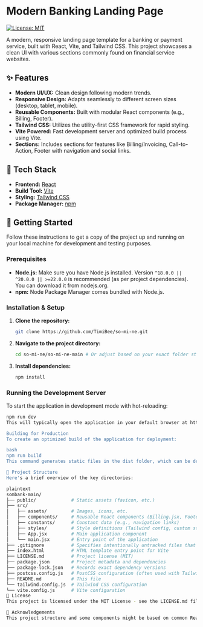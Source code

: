 
# Modern Banking Landing Page

[![License: MIT](https://img.shields.io/badge/License-MIT-yellow.svg)](https://opensource.org/licenses/MIT)

A modern, responsive landing page template for a banking or payment service, built with React, Vite, and Tailwind CSS. This project showcases a clean UI with various sections commonly found on financial service websites.



## ✨ Features

*   **Modern UI/UX:** Clean design following modern trends.
*   **Responsive Design:** Adapts seamlessly to different screen sizes (desktop, tablet, mobile).
*   **Reusable Components:** Built with modular React components (e.g., Billing, Footer).
*   **Tailwind CSS:** Utilizes the utility-first CSS framework for rapid styling.
*   **Vite Powered:** Fast development server and optimized build process using Vite.
*   **Sections:** Includes sections for features like Billing/Invoicing, Call-to-Action, Footer with navigation and social links.

## 🚀 Tech Stack

*   **Frontend:** [React](https://reactjs.org/)
*   **Build Tool:** [Vite](https://vitejs.dev/)
*   **Styling:** [Tailwind CSS](https://tailwindcss.com/)
*   **Package Manager:** [npm](https://www.npmjs.com/)

## 🔧 Getting Started

Follow these instructions to get a copy of the project up and running on your local machine for development and testing purposes.

### Prerequisites

*   **Node.js:** Make sure you have Node.js installed. Version `^18.0.0 || ^20.0.0 || >=22.0.0` is recommended (as per project dependencies). You can download it from nodejs.org.
*   **npm:** Node Package Manager comes bundled with Node.js.

### Installation & Setup

1.  **Clone the repository:**
    ```bash
    git clone https://github.com/TimiBee/so-mi-ne.git
    ```

2.  **Navigate to the project directory:**
    ```bash
    cd so-mi-ne/so-mi-ne-main # Or adjust based on your exact folder structure after cloning
    ```

3.  **Install dependencies:**
    ```bash
    npm install
    ```

### Running the Development Server

To start the application in development mode with hot-reloading:

```bash
npm run dev
This will typically open the application in your default browser at http://localhost:5173 (Vite's default port, but check your terminal output).

Building for Production
To create an optimized build of the application for deployment:

bash
npm run build
This command generates static files in the dist folder, which can be deployed to any static hosting service.

📂 Project Structure
Here's a brief overview of the key directories:

plaintext
sombank-main/
├── public/             # Static assets (favicon, etc.)
├── src/
│   ├── assets/         # Images, icons, etc.
│   ├── components/     # Reusable React components (Billing.jsx, Footer.jsx, etc.)
│   ├── constants/      # Constant data (e.g., navigation links)
│   ├── styles/         # Style definitions (Tailwind config, custom styles)
│   ├── App.jsx         # Main application component
│   └── main.jsx        # Entry point of the application
├── .gitignore          # Specifies intentionally untracked files that Git should ignore
├── index.html          # HTML template entry point for Vite
├── LICENSE.md          # Project license (MIT)
├── package.json        # Project metadata and dependencies
├── package-lock.json   # Records exact dependency versions
├── postcss.config.js   # PostCSS configuration (often used with Tailwind)
├── README.md           # This file
└── tailwind.config.js  # Tailwind CSS configuration
└── vite.config.js      # Vite configuration
📄 License
This project is licensed under the MIT License - see the LICENSE.md file for details.

🙏 Acknowledgements 
This project structure and some components might be based on common React/Vite/Tailwind tutorials or templates. also @ahorisaac for thee inspiration.
